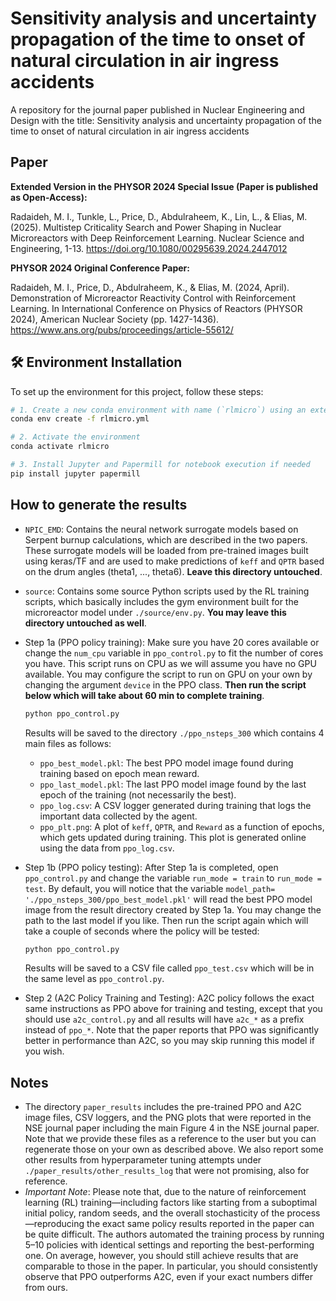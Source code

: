 # Sensitivity analysis and uncertainty propagation of the time to onset of natural circulation in air ingress accidents
A repository for the journal paper published in Nuclear Engineering and Design with the title: Sensitivity analysis and uncertainty propagation of the time to onset of natural circulation in air ingress accidents

## Paper

**Extended Version in the PHYSOR 2024 Special Issue (Paper is published as Open-Access):**

Radaideh, M. I., Tunkle, L., Price, D., Abdulraheem, K., Lin, L., & Elias, M. (2025). Multistep Criticality Search and Power Shaping in Nuclear Microreactors with Deep Reinforcement Learning. Nuclear Science and Engineering, 1-13. https://doi.org/10.1080/00295639.2024.2447012

**PHYSOR 2024 Original Conference Paper:** 

Radaideh, M. I., Price, D., Abdulraheem, K., & Elias, M. (2024, April). Demonstration of Microreactor Reactivity Control with Reinforcement Learning. In International Conference on Physics of Reactors (PHYSOR 2024), American Nuclear Society (pp. 1427-1436). https://www.ans.org/pubs/proceedings/article-55612/

## 🛠️ Environment Installation

To set up the environment for this project, follow these steps:

```bash
# 1. Create a new conda environment with name (`rlmicro`) using an external YAML file that contains all packages with the right versions
conda env create -f rlmicro.yml

# 2. Activate the environment
conda activate rlmicro

# 3. Install Jupyter and Papermill for notebook execution if needed
pip install jupyter papermill

```

## How to generate the results

- `NPIC_EMD`: Contains the neural network surrogate models based on Serpent burnup calculations, which are described in the two papers. These surrogate models will be loaded from pre-trained images built using keras/TF and are used to make predictions of `keff` and `QPTR` based on the drum angles (theta1, ..., theta6).  **Leave this directory untouched**.

- `source`: Contains some source Python scripts used by the RL training scripts, which basically includes the gym environment built for the microreactor model under `./source/env.py`.  **You may leave this directory untouched as well**. 

- Step 1a (PPO policy training): Make sure you have 20 cores available or change the `num_cpu` variable in `ppo_control.py` to fit the number of cores you have. This script runs on CPU as we will assume you have no GPU available. You may configure the script to run on GPU on your own by changing the argument `device` in the PPO class. **Then run the script below which will take about 60 min to complete training**. 

  ```bash
  python ppo_control.py
  ```

  Results will be saved to the directory `./ppo_nsteps_300` which contains 4 main files as follows:

  - `ppo_best_model.pkl`: The best PPO model image found during training based on epoch mean reward. 
  - `ppo_last_model.pkl`: The last PPO model image found by the last epoch of the training (not necessarily the best). 
  - `ppo_log.csv`: A CSV logger generated during training that logs the important data collected by the agent. 
  - `ppo_plt.png`: A plot of `keff`, `QPTR`, and `Reward` as a function of epochs, which gets updated during training. This plot is generated online using the data from `ppo_log.csv`.

- Step 1b (PPO policy testing): After Step 1a is completed, open `ppo_control.py` and change the variable `run_mode = train` to `run_mode = test`. By default, you will notice that the variable `model_path= './ppo_nsteps_300/ppo_best_model.pkl'` will read the best PPO model image from the result directory created by Step 1a. You may change the path to the last model if you like. Then run the script again which will take a couple of seconds where the policy will be tested: 
  
  ```bash
  python ppo_control.py
  ```
  Results will be saved to a CSV file called `ppo_test.csv` which will be in the same level as `ppo_control.py`.

- Step 2 (A2C Policy Training and Testing): A2C policy follows the exact same instructions as PPO above for training and testing, except that you should use `a2c_control.py` and all results will have `a2c_*` as a prefix instead of `ppo_*`. Note that the paper reports that PPO was significantly better in performance than A2C, so you may skip running this model if you wish. 

## Notes 
  - The directory `paper_results` includes the pre-trained PPO and A2C image files, CSV loggers, and the PNG plots that were reported in the NSE journal paper including the main Figure 4 in the NSE journal paper. Note that we provide these files as a reference to the user but you can regenerate those on your own as described above. We also report some other results from hyperparameter tuning attempts under `./paper_results/other_results_log` that were not promising, also for reference. 
  - *Important Note*: Please note that, due to the nature of reinforcement learning (RL) training—including factors like starting from a suboptimal initial policy, random seeds, and the overall stochasticity of the process—reproducing the exact same policy results reported in the paper can be quite difficult. The authors automated the training process by running 5–10 policies with identical settings and reporting the best-performing one. On average, however, you should still achieve results that are comparable to those in the paper. In particular, you should consistently observe that PPO outperforms A2C, even if your exact numbers differ from ours.    


